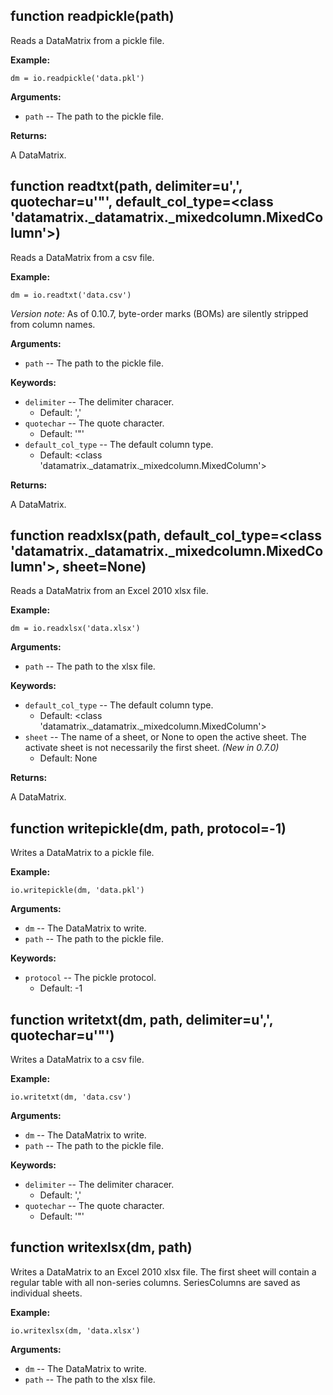 <div class=" YAMLDoc" id="" markdown="1">

 

<div class="FunctionDoc YAMLDoc" id="readpickle" markdown="1">

## function __readpickle__\(path\)

Reads a DataMatrix from a pickle file.

__Example:__

~~~.python
dm = io.readpickle('data.pkl')
~~~

__Arguments:__

- `path` -- The path to the pickle file.

__Returns:__

A DataMatrix.

</div>

<div class="FunctionDoc YAMLDoc" id="readtxt" markdown="1">

## function __readtxt__\(path, delimiter=u',', quotechar=u'"', default\_col\_type=<class 'datamatrix\.\_datamatrix\.\_mixedcolumn\.MixedColumn'>\)

Reads a DataMatrix from a csv file.

__Example:__

~~~ .python
dm = io.readtxt('data.csv')
~~~

*Version note:* As of 0.10.7, byte-order marks (BOMs) are silently
stripped from column names.

__Arguments:__

- `path` -- The path to the pickle file.

__Keywords:__

- `delimiter` -- The delimiter characer.
	- Default: ','
- `quotechar` -- The quote character.
	- Default: '"'
- `default_col_type` -- The default column type.
	- Default: <class 'datamatrix._datamatrix._mixedcolumn.MixedColumn'>

__Returns:__

A DataMatrix.

</div>

<div class="FunctionDoc YAMLDoc" id="readxlsx" markdown="1">

## function __readxlsx__\(path, default\_col\_type=<class 'datamatrix\.\_datamatrix\.\_mixedcolumn\.MixedColumn'>, sheet=None\)

Reads a DataMatrix from an Excel 2010 xlsx file.

__Example:__

~~~.python
dm = io.readxlsx('data.xlsx')
~~~

__Arguments:__

- `path` -- The path to the xlsx file.

__Keywords:__

- `default_col_type` -- The default column type.
	- Default: <class 'datamatrix._datamatrix._mixedcolumn.MixedColumn'>
- `sheet` -- The name of a sheet, or None to open the active sheet. The activate sheet is not necessarily the first sheet. *(New in 0.7.0)*
	- Default: None

__Returns:__

A DataMatrix.

</div>

<div class="FunctionDoc YAMLDoc" id="writepickle" markdown="1">

## function __writepickle__\(dm, path, protocol=-1\)

Writes a DataMatrix to a pickle file.

__Example:__

~~~ .python
io.writepickle(dm, 'data.pkl')
~~~

__Arguments:__

- `dm` -- The DataMatrix to write.
- `path` -- The path to the pickle file.

__Keywords:__

- `protocol` -- The pickle protocol.
	- Default: -1

</div>

<div class="FunctionDoc YAMLDoc" id="writetxt" markdown="1">

## function __writetxt__\(dm, path, delimiter=u',', quotechar=u'"'\)

Writes a DataMatrix to a csv file.

__Example:__

~~~ .python
io.writetxt(dm, 'data.csv')
~~~

__Arguments:__

- `dm` -- The DataMatrix to write.
- `path` -- The path to the pickle file.

__Keywords:__

- `delimiter` -- The delimiter characer.
	- Default: ','
- `quotechar` -- The quote character.
	- Default: '"'

</div>

<div class="FunctionDoc YAMLDoc" id="writexlsx" markdown="1">

## function __writexlsx__\(dm, path\)

Writes a DataMatrix to an Excel 2010 xlsx file. The first sheet will
contain a regular table with all non-series columns. SeriesColumns are
saved as individual sheets.

__Example:__

~~~ .python
io.writexlsx(dm, 'data.xlsx')
~~~

__Arguments:__

- `dm` -- The DataMatrix to write.
- `path` -- The path to the xlsx file.

</div>

</div>

